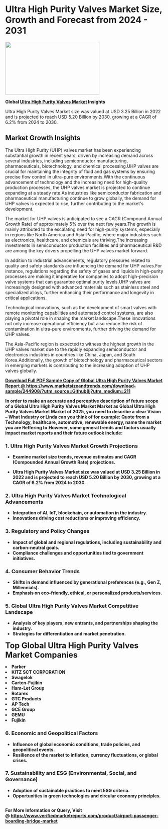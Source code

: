 <H1>Ultra High Purity Valves Market Size, Growth and Forecast from 2024 - 2031</H1><img class="aligncenter size-medium wp-image-584254" src="https://thirdeyenews.in/wp-content/uploads/2024/09/Global-Market-Research-300x168.jpeg" alt="" width="300" height="168" /><p><strong>Global&nbsp;<a href="https://www.marketsizeandtrends.com/download-sample/244908/?utm_source=Github8j?utm_medium=211">Ultra High Purity Valves Market</a> Insights</strong></p><p>Ultra High Purity Valves Market size was valued at USD 3.25 Billion in 2022 and is projected to reach USD 5.20 Billion by 2030, growing at a CAGR of 6.2% from 2024 to 2030.</p><p><h2>Market Growth Insights</h2> <p>The Ultra High Purity (UHP) valves market has been experiencing substantial growth in recent years, driven by increasing demand across several industries, including semiconductor manufacturing, pharmaceuticals, biotechnology, and chemical processing.UHP valves are crucial for maintaining the integrity of fluid and gas systems by ensuring precise flow control in ultra-pure environments.With the continuous advancement of technology and the increasing need for high-quality production processes, the UHP valves market is projected to continue expanding at a steady rate.As industries like semiconductor fabrication and pharmaceutical manufacturing continue to grow globally, the demand for UHP valves is expected to rise, further contributing to the market's development.</p> <p><strong><a href="#"></a></strong></p> <p>The market for UHP valves is anticipated to see a CAGR (Compound Annual Growth Rate) of approximately 5% over the next few years.The growth is mainly attributed to the escalating need for high-purity systems, especially in regions like North America and Asia-Pacific, where major industries such as electronics, healthcare, and chemicals are thriving.The increasing investments in semiconductor production facilities and pharmaceutical R&D are among the key drivers propelling the UHP valves market forward.</p> <p>In addition to industrial advancements, regulatory pressures related to quality and safety standards are influencing the demand for UHP valves.For instance, regulations regarding the safety of gases and liquids in high-purity processes are making it imperative for companies to adopt high-precision valve systems that can guarantee optimal purity levels.UHP valves are increasingly designed with advanced materials such as stainless steel and specialized alloys, further enhancing their performance and longevity in critical applications.</p> <p>Technological innovations, such as the development of smart valves with remote monitoring capabilities and automated control systems, are also playing a pivotal role in shaping the market landscape.These innovations not only increase operational efficiency but also reduce the risk of contamination in ultra-pure environments, further driving the demand for UHP valves.</p> <p>The Asia-Pacific region is expected to witness the highest growth in the UHP valves market due to the rapidly expanding semiconductor and electronics industries in countries like China, Japan, and South Korea.Additionally, the growth of biotechnology and pharmaceutical sectors in emerging markets is contributing to the increasing adoption of UHP valves globally.</p> <p><strong><a href="#"></p><p><span class=""><strong>Download Full PDF Sample Copy of Global Ultra High Purity Valves Market Report</strong> @ <a href="https://www.marketsizeandtrends.com/download-sample/244908/?utm_source=Github8j?utm_medium=211" target="_blank">https://www.marketsizeandtrends.com/download-sample/244908/?utm_source=Github8j?utm_medium=211</a></span></p><p>In order to make an accurate and perceptive description of future scope of a Global&nbsp;Ultra High Purity Valves Market Market as Global&nbsp;Ultra High Purity Valves Market Market of 2025, you need to describe a clear Vision &ndash; What Industry or Linda can you think of for example: Quote from a Technology, healthcare, automotive, renewable energy, name the market you are Reffering to.However, some general trends and factors usually impact market reports and their future outlook include:</p><h3>1.&nbsp;<strong>Ultra High Purity Valves Market Growth Projections</strong></h3><ul><li>Examine market size trends, revenue estimates and CAGR (Compounded Annual Growth Rate) projections.</li><li><p>Ultra High Purity Valves Market size was valued at USD 3.25 Billion in 2022 and is projected to reach USD 5.20 Billion by 2030, growing at a CAGR of 6.2% from 2024 to 2030.</p></li></ul><h3>2.&nbsp;<strong>Ultra High Purity Valves Market Technological Advancements</strong></h3><ul><li>Integration of AI, IoT, blockchain, or automation in the industry.</li><li>Innovations driving cost reductions or improving efficiency.</li></ul><h3>3.&nbsp;<strong>Regulatory and Policy Changes</strong></h3><ul><li>Impact of global and regional regulations, including sustainability and carbon-neutral goals.</li><li>Compliance challenges and opportunities tied to government initiatives.</li></ul><h3>4.&nbsp;<strong>Consumer Behavior Trends</strong></h3><ul><li>Shifts in demand influenced by generational preferences (e.g., Gen Z, Millennials).</li><li>Emphasis on eco-friendly, ethical, or personalized products/services.</li></ul><h3>5.&nbsp;<strong>Global Ultra High Purity Valves Market Competitive Landscape</strong></h3><ul><li>Analysis of key players, new entrants, and partnerships shaping the industry.</li><li>Strategies for differentiation and market penetration.</li></ul><p data-pm-slice="1 1 []"><span style="color: inherit; font-family: inherit; font-size: 25px;">Top Global Ultra High Purity Valves Market Companies</span></p><div class="" data-test-id=""><p><li>Parker</li><li> KITZ SCT CORPORATION</li><li> Swagelok</li><li> Carten-Fujikin</li><li> Ham-Let Group</li><li> Rotarex</li><li> GTC Products</li><li> AP Tech</li><li> GCE Group</li><li> GEMU</li><li> Fujikin</li></p></div><h3>6.&nbsp;<strong>Economic and Geopolitical Factors</strong></h3><ul><li>Influence of global economic conditions, trade policies, and geopolitical events.</li><li>Resilience of the market to inflation, currency fluctuations, or global crises.</li></ul><h3>7.&nbsp;<strong>Sustainability and ESG (Environmental, Social, and Governance)</strong></h3><ul><li>Adoption of sustainable practices to meet ESG criteria.</li><li>Opportunities in green technologies and circular economy principles.</li></ul><h2><strong style="font-size: 14px;">For More Information or Query, Visit @&nbsp;</strong><a style="background-color: #ffffff; font-size: 14px;" href="https://www.marketsizeandtrends.com/report/ultra-high-purity-valves-market/" target="_blank">https://www.verifiedmarketreports.com/product/airport-passenger-boarding-bridge-market</a></h2>